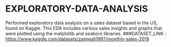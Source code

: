 ﻿# EXPLORATORY-DATA-ANALYSIS
 Performed exploratory data analysis on a sales dataset based in the US, found on Kaggle. This EDA includes various sales insights and graphs that were plotted using the matplotlib and seaborn libraries.
 ###DATASET_LINK : https://www.kaggle.com/datasets/zaimeali1997/monthly-sales-2019

